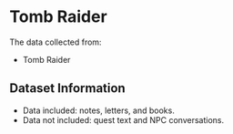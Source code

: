 # Tomb Raider

The data collected from:

- Tomb Raider

## Dataset Information

- Data included: notes, letters, and books.
- Data not included: quest text and NPC conversations. 


